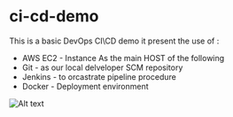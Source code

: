 # ci-cd-demo
This is a basic DevOps CI\CD demo
it present the use of :
- AWS EC2 - Instance As the main HOST of the following  
- Git - as our local delveloper SCM repository
- Jenkins - to orcastrate pipeline procedure
- Docker - Deployment environment

![Alt text](/ci-cd-demo/CI-CD-infrastucture-arcitechture.png?raw=true "Arcitecture Overview:")

